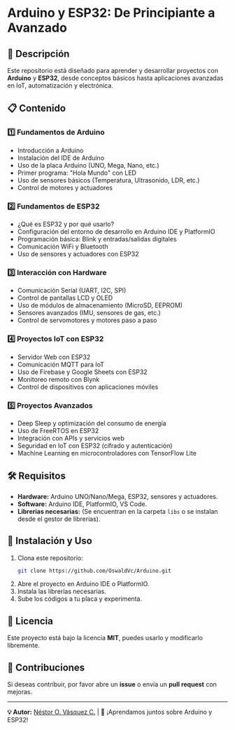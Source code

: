 # Arduino y ESP32: De Principiante a Avanzado

## 📌 Descripción
Este repositorio está diseñado para aprender y desarrollar proyectos con **Arduino** y **ESP32**, desde conceptos básicos hasta aplicaciones avanzadas en IoT, automatización y electrónica.

## 📋 Contenido

### 1️⃣ **Fundamentos de Arduino**
- Introducción a Arduino
- Instalación del IDE de Arduino
- Uso de la placa Arduino (UNO, Mega, Nano, etc.)
- Primer programa: "Hola Mundo" con LED
- Uso de sensores básicos (Temperatura, Ultrasonido, LDR, etc.)
- Control de motores y actuadores

### 2️⃣ **Fundamentos de ESP32**
- ¿Qué es ESP32 y por qué usarlo?
- Configuración del entorno de desarrollo en Arduino IDE y PlatformIO
- Programación básica: Blink y entradas/salidas digitales
- Comunicación WiFi y Bluetooth
- Uso de sensores y actuadores con ESP32

### 3️⃣ **Interacción con Hardware**
- Comunicación Serial (UART, I2C, SPI)
- Control de pantallas LCD y OLED
- Uso de módulos de almacenamiento (MicroSD, EEPROM)
- Sensores avanzados (IMU, sensores de gas, etc.)
- Control de servomotores y motores paso a paso

### 4️⃣ **Proyectos IoT con ESP32**
- Servidor Web con ESP32
- Comunicación MQTT para IoT
- Uso de Firebase y Google Sheets con ESP32
- Monitoreo remoto con Blynk
- Control de dispositivos con aplicaciones móviles

### 5️⃣ **Proyectos Avanzados**
- Deep Sleep y optimización del consumo de energía
- Uso de FreeRTOS en ESP32
- Integración con APIs y servicios web
- Seguridad en IoT con ESP32 (cifrado y autenticación)
- Machine Learning en microcontroladores con TensorFlow Lite

## 🛠 Requisitos
- **Hardware:** Arduino UNO/Nano/Mega, ESP32, sensores y actuadores.
- **Software:** Arduino IDE, PlatformIO, VS Code.
- **Librerías necesarias:** (Se encuentran en la carpeta `libs` o se instalan desde el gestor de librerías).

## 🚀 Instalación y Uso
1. Clona este repositorio:
   ```sh
   git clone https://github.com/OswaldVc/Arduino.git
   ```
2. Abre el proyecto en Arduino IDE o PlatformIO.
3. Instala las librerías necesarias.
4. Sube los códigos a tu placa y experimenta.

## 📄 Licencia
Este proyecto está bajo la licencia **MIT**, puedes usarlo y modificarlo libremente.

## 🤝 Contribuciones
Si deseas contribuir, por favor abre un **issue** o envía un **pull request** con mejoras.

---
**💡 Autor:** [Néstor O. Vásquez C.](https://github.com/OswaldVc) | 🚀 ¡Aprendamos juntos sobre Arduino y ESP32!
